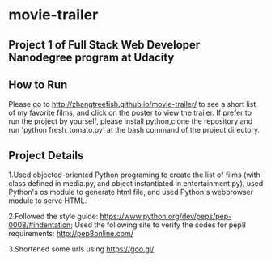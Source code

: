 # movie-trailer
Project 1 of Full Stack Web Developer Nanodegree program at Udacity
------------------------------------------------------------------

How to Run
----------

Please go to http://zhangtreefish.github.io/movie-trailer/ to see a short list
 of my favorite films, and click on the poster to view the trailer. If prefer
 to run the project by yourself, please install python,clone the repository and
 run 'python fresh_tomato.py' at the bash command of the project directory.

Project Details
---------------

1.Used objected-oriented Python programing to create the list of films (with
class defined in media.py, and object instantiated in entertainment.py), used
 Python's os module to generate html file, and used Python's webbrowser module
 to serve HTML.

2.Followed the style guide:
    https://www.python.org/dev/peps/pep-0008/#indentation;
Used the following site to verify the codes for pep8 requirements:
    http://pep8online.com/

3.Shortened some urls using https://goo.gl/
